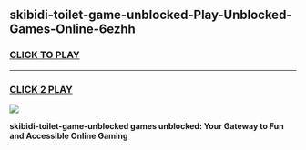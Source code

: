 
## skibidi-toilet-game-unblocked-Play-Unblocked-Games-Online-6ezhh
<h3>
<a href="https://premium76.site?title=skibidi-toilet-game-unblocked&ref=25A">CLICK TO PLAY</a></h3>
<hr>

<h3>
<a href="https://premium76.site?title=skibidi-toilet-game-unblocked&ref=25A">CLICK 2 PLAY</a>
  
</h3>

<a href="https://premium76.site?title=skibidi-toilet-game-unblocked&ref=25A"><img src="https://clearcache.store/games.png"></a>


**skibidi-toilet-game-unblocked games unblocked: Your Gateway to Fun and Accessible Online Gaming**
